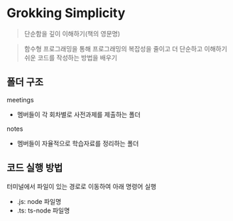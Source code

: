 # Grokking Simplicity
> 단순함을 깊이 이해하기(책의 영문명)

> 함수형 프로그래밍을 통해 프로그래밍의 복잡성을 줄이고 더 단순하고 이해하기 쉬운 코드를 작성하는 방법을 배우기

## 폴더 구조
meetings
- 멤버들이 각 회차별로 사전과제를 제출하는 폴더

notes
- 멤버들이 자율적으로 학습자료를 정리하는 폴더

## 코드 실행 방법
터미널에서 파일이 있는 경로로 이동하여 아래 명령어 실행
- .js: node 파일명
- .ts: ts-node 파일명